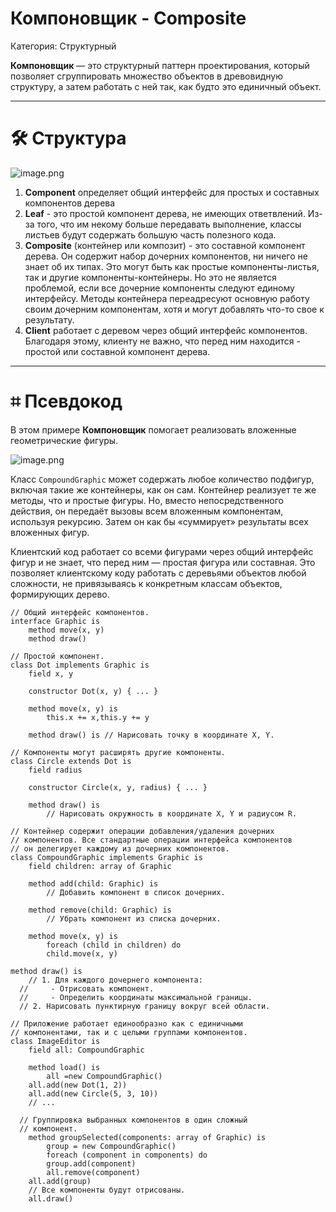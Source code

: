 # Компоновщик - Composite

Категория: Структурный

**Компоновщик** — это структурный паттерн проектирования, который позволяет сгруппировать множество объектов в древовидную структуру, а затем работать с ней так, как будто это единичный объект.

---

# 🛠️ Структура

![image.png](image.png)

1. **Component** определяет общий интерфейс для простых и составных компонентов дерева
2. **Leaf** - это простой компонент дерева, не имеющих ответвлений.
Из-за того, что им некому больше передавать выполнение, классы листьев будут содержать большую часть полезного кода.
3. **Composite** (контейнер или композит) - это составной компонент дерева. Он содержит набор дочерних компонентов, ни ничего не знает об их типах. Это могут быть как простые компоненты-листья, так и другие компоненты-контейнеры. Но это не является проблемой, если все дочерние компоненты следуют единому интерфейсу.
Методы контейнера переадресуют основную работу своим дочерним компонентам, хотя и могут добавлять что-то свое к результату.
4. **Client** работает с деревом через общий интерфейс компонентов.
Благодаря этому, клиенту не важно, что перед ним находится - простой или составной компонент дерева.

---

# ⌗ Псевдокод

В этом примере **Компоновщик** помогает реализовать вложенные геометрические фигуры.

![image.png](image%201.png)

Класс `CompoundGraphic` может содержать любое количество подфигур, включая такие же контейнеры, как он сам. Контейнер реализует те же методы, что и простые фигуры. Но, вместо непосредственного действия, он передаёт вызовы всем вложенным компонентам, используя рекурсию. Затем он как бы «суммирует» результаты всех вложенных фигур.

Клиентский код работает со всеми фигурами через общий интерфейс фигур и не знает, что перед ним — простая фигура или составная. Это позволяет клиентскому коду работать с деревьями объектов любой сложности, не привязываясь к конкретным классам объектов, формирующих дерево.

```
// Общий интерфейс компонентов.
interface Graphic is
	method move(x, y)
	method draw()

// Простой компонент.
class Dot implements Graphic is
	field x, y

	constructor Dot(x, y) { ... }

	method move(x, y) is 
		this.x += x,this.y += y

	method draw() is // Нарисовать точку в координате X, Y.

// Компоненты могут расширять другие компоненты.
class Circle extends Dot is 
	field radius

	constructor Circle(x, y, radius) { ... }

	method draw() is
		// Нарисовать окружность в координате X, Y и радиусом R.

// Контейнер содержит операции добавления/удаления дочерних
// компонентов. Все стандартные операции интерфейса компонентов
// он делегирует каждому из дочерних компонентов.
class CompoundGraphic implements Graphic is
	field children: array of Graphic

	method add(child: Graphic) is
		// Добавить компонент в список дочерних.

	method remove(child: Graphic) is
		// Убрать компонент из списка дочерних.

	method move(x, y) is
		foreach (child in children) do
	    child.move(x, y)

method draw() is
	// 1. Для каждого дочернего компонента:
  //     - Отрисовать компонент.
  //     - Определить координаты максимальной границы.
  // 2. Нарисовать пунктирную границу вокруг всей области.

// Приложение работает единообразно как с единичными
// компонентами, так и с целыми группами компонентов.
class ImageEditor is 
	field all: CompoundGraphic

	method load() is
		all =new CompoundGraphic()
    all.add(new Dot(1, 2))
    all.add(new Circle(5, 3, 10))
    // ...

  // Группировка выбранных компонентов в один сложный
  // компонент.
	method groupSelected(components: array of Graphic) is 
		group = new CompoundGraphic()
		foreach (component in components) do
	    group.add(component)
	    all.remove(component)
    all.add(group)
    // Все компоненты будут отрисованы.
    all.draw()
```